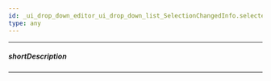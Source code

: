 ```yaml
---
id: _ui_drop_down_editor_ui_drop_down_list_SelectionChangedInfo.selectedItem
type: any
---
```

---
##### shortDescription
<!-- Description goes here -->

---
<!-- Description goes here -->
